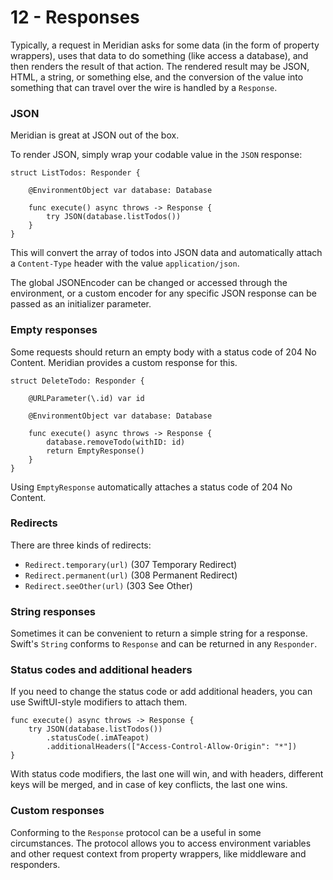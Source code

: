 # 12 - Responses

Typically, a request in Meridian asks for some data (in the form of property wrappers), uses that data to do something (like access a database), and then renders the result of that action. The rendered result may be JSON, HTML, a string, or something else, and the conversion of the value into something that can travel over the wire is handled by a `Response`.

### JSON

Meridian is great at JSON out of the box. 

To render JSON, simply wrap your codable value in the `JSON` response:

    struct ListTodos: Responder {
    
        @EnvironmentObject var database: Database
    
        func execute() async throws -> Response {
            try JSON(database.listTodos())
        }
    }

This will convert the array of todos into JSON data and automatically attach a `Content-Type` header with the value `application/json`.

The global JSONEncoder can be changed or accessed through the environment, or a custom encoder for any specific JSON response can be passed as an initializer parameter.

### Empty responses

Some requests should return an empty body with a status code of 204 No Content. Meridian provides a custom response for this.

    struct DeleteTodo: Responder {
    
        @URLParameter(\.id) var id
    
        @EnvironmentObject var database: Database
    
        func execute() async throws -> Response {
            database.removeTodo(withID: id)
            return EmptyResponse()
        }
    }

Using `EmptyResponse` automatically attaches a status code of 204 No Content.

### Redirects

There are three kinds of redirects: 

* `Redirect.temporary(url)` (307 Temporary Redirect)
* `Redirect.permanent(url)` (308 Permanent Redirect)
* `Redirect.seeOther(url)` (303 See Other)

### String responses

Sometimes it can be convenient to return a simple string for a response. Swift's `String` conforms to `Response` and can be returned in any `Responder`.

### Status codes and additional headers

If you need to change the status code or add additional headers, you can use SwiftUI-style modifiers to attach them.

    func execute() async throws -> Response {
        try JSON(database.listTodos())
            .statusCode(.imATeapot)
            .additionalHeaders(["Access-Control-Allow-Origin": "*"])
    }

With status code modifiers, the last one will win, and with headers, different keys will be merged, and in case of key conflicts, the last one wins.

### Custom responses

Conforming to the `Response` protocol can be a useful in some circumstances. The protocol allows you to access environment variables and other request context from property wrappers, like middleware and responders.
